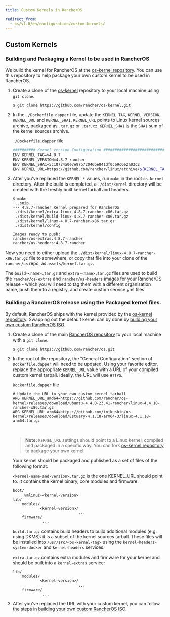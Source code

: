 ```yaml
---
title: Custom Kernels in RancherOS

redirect_from:
  - os/v1.0/en/configuration/custom-kernels/
---
```


## Custom Kernels

### Building and Packaging a Kernel to be used in RancherOS

We build the kernel for RancherOS at the [os-kernel repository](https://github.com/rancher/os-kernel). You can use this repository to help package your own custom kernel to be used in RancherOS.


1. Create a clone of the [os-kernel](https://github.com/rancher/os-kernel) repository to your local machine using `git clone`.

   ```
   $ git clone https://github.com/rancher/os-kernel.git
   ```

2. In the `./Dockerfile.dapper` file, update the `KERNEL_TAG`, `KERNEL_VERSION`, `KERNEL_URL` and `KERNEL_SHA1`. `KERNEL_URL` points to Linux kernel sources archive, packaged as `.tar.gz` or `.tar.xz`. `KERNEL_SHA1` is the `SHA1` sum of the kernel sources archive.

   `./Dockerfile.dapper` file

   ```bash
   ########## Kernel version Configuration #############################
   ENV KERNEL_TAG=v4.8.7
   ENV KERNEL_VERSION=4.8.7-rancher
   ENV KERNEL_SHA1=5c10724a0e7e97b72046be841df0c69c6e2a03c2
   ENV KERNEL_URL=https://github.com/rancher/linux/archive/${KERNEL_TAG}.tar.gz
   ```

3. After you've replaced the `KERNEL_*` values, run `make` in the root `os-kernel` directory. After the build is completed, a `./dist/kernel` directory will be created with the freshly built kernel tarball and headers.

   ```
   $ make
   ...snip...
   --- 4.8.7-rancher Kernel prepared for RancherOS
   	./dist/kernel/extra-linux-4.8.7-rancher-x86.tar.gz
   	./dist/kernel/build-linux-4.8.7-rancher-x86.tar.gz
   	./dist/kernel/linux-4.8.7-rancher-x86.tar.gz
   	./dist/kernel/config

   Images ready to push:
   rancher/os-extras:4.8.7-rancher
   rancher/os-headers:4.8.7-rancher

   ```

Now you need to either upload the `./dist/kernel/linux-4.8.7-rancher-x86.tar.gz` file to somewhere, or copy that file into your clone of the `rancher/os` repo, as `assets/kernel.tar.gz`.

The `build-<name>.tar.gz` and `extra-<name>.tar.gz` files are used to build the `rancher/os-extras` and `rancher/os-headers` images for your RancherOS release - which you will need to tag them with a different organisation name, push them to a registry, and create custom service.yml files.

### Building a RancherOS release using the Packaged kernel files.

By default, RancherOS ships with the kernel provided by the [os-kernel repository](https://github.com/rancher/os-kernel). Swapping out the default kernel can by done by [building your own custom RancherOS ISO]({{page.osbaseurl}}/configuration/custom-rancheros-iso/).

 1. Create a clone of the main [RancherOS repository](https://github.com/rancher/os) to your local machine with a `git clone`.

    ```
    $ git clone https://github.com/rancher/os.git
    ```

 2. In the root of the repository, the "General Configuration" section of `Dockerfile.dapper` will need to be updated. Using your favorite editor, replace the appropriate `KERNEL_URL` value with a URL of your compiled custom kernel tarball. Ideally, the URL will use `HTTPS`.

    `Dockerfile.dapper` file

    ```
    # Update the URL to your own custom kernel tarball
    ARG KERNEL_URL_amd64=https://github.com/rancher/os-kernel/releases/download/Ubuntu-4.4.0-23.41-rancher/linux-4.4.10-rancher-x86.tar.gz
    ARG KERNEL_URL_arm64=https://github.com/imikushin/os-kernel/releases/download/Estuary-4.1.18-arm64-3/linux-4.1.18-arm64.tar.gz
    ```

    <br>

    > **Note:** `KERNEL_URL` settings should point to a Linux kernel, compiled and packaged in a specific way. You can fork [os-kernel repository](https://github.com/rancher/os-kernel) to package your own kernel.

    Your kernel should be packaged and published as a set of files of the following format:

    `<kernel-name-and-version>.tar.gz` is the one KERNEL_URL should point to. It contains the kernel binary, core modules and firmware:

    ```
    boot/
         vmlinuz-<kernel-version>
    lib/
        modules/
                <kernel-version>/
                                 ...
        firmware/
                 ...
    ```

    `build.tar.gz` contains build headers to build additional modules (e.g. using DKMS): it is a subset of the kernel sources tarball. These files will be installed into `/usr/src/<os-kernel-tag>` using the `kernel-headers-system-docker` and `kernel-headers` services.

    `extra.tar.gz` contains extra modules and firmware for your kernel and should be built into a `kernel-extras` service:

    ```
    lib/
        modules/
                <kernel-version>/
                                 ...
        firmware/
                 ...
    ```

 3. After you've replaced the URL with your custom kernel, you can follow the steps in [building your own custom RancherOS ISO]({{page.osbaseurl}}/configuration/custom-rancheros-iso/).
